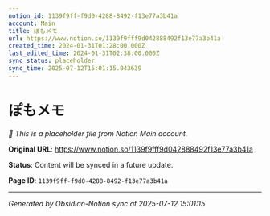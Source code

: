 ```yaml
---
notion_id: 1139f9ff-f9d0-4288-8492-f13e77a3b41a
account: Main
title: ぽもメモ
url: https://www.notion.so/1139f9fff9d042888492f13e77a3b41a
created_time: 2024-01-31T01:28:00.000Z
last_edited_time: 2024-01-31T02:38:00.000Z
sync_status: placeholder
sync_time: 2025-07-12T15:01:15.043639
---
```


# ぽもメモ

*🔄 This is a placeholder file from Notion Main account.*

**Original URL**: https://www.notion.so/1139f9fff9d042888492f13e77a3b41a

**Status**: Content will be synced in a future update.

**Page ID**: `1139f9ff-f9d0-4288-8492-f13e77a3b41a`

---

*Generated by Obsidian-Notion sync at 2025-07-12 15:01:15*
